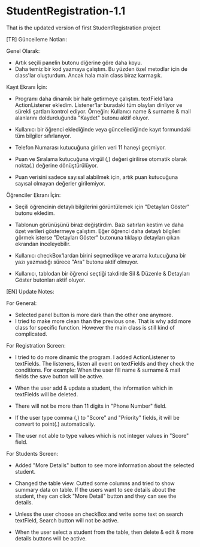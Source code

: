 # StudentRegistration-1.1
That is the updated version of first StudentRegistration project


[TR]
Güncelleme Notları:


  Genel Olarak:
   - Artık seçili panelin butonu diğerine göre daha koyu.
   - Daha temiz bir kod yazmaya çalıştım. Bu yüzden özel metodlar için de class'lar oluşturdum. Ancak hala main class biraz karmaşık.

  Kayıt Ekranı İçin:
   - Programı daha dinamik bir hale getirmeye çalıştım. textField'lara ActionListener ekledim. Listener'lar buradaki tüm olayları dinliyor ve sürekli şartları kontrol ediyor.
      Örneğin: Kullanıcı name & surname & mail alanlarını doldurduğunda "Kaydet" butonu aktif oluyor. 
  
   - Kullanıcı bir öğrenci eklediğinde veya güncellediğinde kayıt formundaki tüm bilgiler sıfırlanıyor.
    
   - Telefon Numarası kutucuğuna girilen veri 11 haneyi geçmiyor.

   - Puan ve Sıralama kutucuğuna virgül (,) değeri girilirse otomatik olarak nokta(.) değerine dönüştürülüyor.

   - Puan verisini sadece sayısal alabilmek için, artık puan kutucuğuna sayısal olmayan değerler girilemiyor. 


   Öğrenciler Ekranı İçin:
   - Seçili öğrencinin detaylı bilgilerini görüntülemek için "Detayları Göster" butonu ekledim.
   
   - Tablonun görünüşünü biraz değiştirdim. Bazı satırları kestim ve daha özet verileri göstermeye çalıştım. Eğer öğrenci daha detaylı bilgileri görmek isterse "Detayları Göster"
    butonuna tıklayıp detayları çıkan ekrandan inceleyebilir.
      
   - Kullanıcı checkBox'lardan birini seçmedikçe ve arama kutucuğuna bir yazı yazmadığı sürece "Ara" butonu aktif olmuyor.
      
   - Kullanıcı, tablodan bir öğrenci seçtiği takdirde Sil & Düzenle & Detayları Göster butonları aktif oluyor.
   

[EN]
Update Notes:


  For General:
   - Selected panel button is more dark than the other one anymore.
   - I tried to make more clean than the previous one. That is why add more class for specific function. However the main class is still kind of complicated.

  For Registration Screen:
   - I tried to do more dinamic the program. I added ActionListener to textFields. The listeners, listen all event on textFields and they check the conditions.
      For example: When the user fill name & surname & mail fields the save button will be active. 
  
   - When the user add & update a student, the information which in textFields will be deleted.
    
   - There will not be more than 11 digits in "Phone Number" field.

   - If the user type comma (,) to "Score" and "Priority" fields, it will be convert to point(.) automatically.

   - The user not able to type values which is not integer values in "Score" field. 

   For Students Screen:
   - Added "More Details" button to see more information about the selected student. 
   
   - Changed the table view. Cutted some columns and tried to show summary data on table. If the users want to see details about the student, they can click "More Detail" button
    and they can see the details.
      
   - Unless the user choose an checkBox and write some text on search textField, Search button will not be active.
      
   - When the user select a student from the table, then delete & edit & more details buttons will be active.
   

